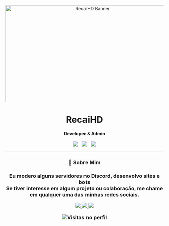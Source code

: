 <!-- README.md estilizado -->
<p align="center">
  <img src="https://i.postimg.cc/13PwTKjJ/did-a-frieren-screenshot-redraw-v0-9dgb7aehdjnc1.webp" width="540" height="310" alt="RecaiHD Banner"/>
</p>

<h1 align="center">RecaiHD</h1>

<p align="center">
  <strong>Developer & Admin</strong> <br><br>

  <img src="https://img.shields.io/badge/JavaScript-F7DF1E?style=for-the-badge&logo=javascript&logoColor=black" />
  &nbsp;
  <img src="https://img.shields.io/badge/HTML-E34F26?style=for-the-badge&logo=html5&logoColor=white" />
  &nbsp;
  <img src="https://img.shields.io/badge/CSS-1572B6?style=for-the-badge&logo=css3&logoColor=white" />
</p>

---
<h3 align="center">
🧠 Sobre Mim
</p>

<h3 align="center">

  Eu modero alguns servidores no Discord, desenvolvo sites e bots<br>
  Se tiver interesse em algum projeto ou colaboração, me chame em qualquer uma das minhas redes sociais.
</p>

<p align="center">
  <a href="https://twitch.tv/dornellestv" target="_blank">
    <img src="https://img.shields.io/badge/Twitch-18181B?style=flat&logo=twitch&logoColor=white&labelColor=9146FF" />
  </a>
  <a href="https://tiktok.com/@dornellestv" target="_blank">
    <img src="https://img.shields.io/badge/TikTok-18181B?style=flat&logo=tiktok&logoColor=white&labelColor=000000" />
  </a>
  <a href="https://linkedin.com/in/rodrigo-poa" target="_blank">
    <img src="https://img.shields.io/badge/LinkedIn-18181B?style=flat&logo=linkedin&logoColor=white&labelColor=0A66C2" />
  </a>
  
</p>



<p align="center">
  <img src="https://komarev.com/ghpvc/?username=RecaiHD&style=flat-square&color=blue" alt="Visitas no perfil"/>
</p>

